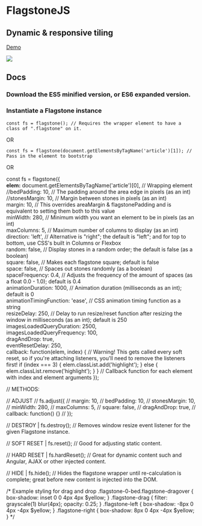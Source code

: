 # FlagstoneJS
## Dynamic &#38; responsive tiling

[Demo](http://codepen.io/depthdev/pen/pNMOdd)

<a href="http://codepen.io/depthdev/full/pNMOdd/" target="_blank"><img src="http://cdn.depthdev.com/flagstone-3.0.0-screenshot.png"></a>

## Docs

### Download the ES5 minified version, or ES6 expanded version.

### Instantiate a Flagstone instance

`const fs = flagstone(); // Requires the wrapper element to have a class of ".flagstone" on it.`

OR

`const fs = flagstone(document.getElementsByTagName('article')[1]); // Pass in the element to bootstrap`

OR

const fs = flagstone({  
  **elem:** document.getElementsByTagName('article')[0], // Wrapping element  
  //bedPadding: 10, // The padding around the area edge in pixels (as an int)  
  //stonesMargin: 10, // Margin between stones in pixels (as an int)  
  margin: 10, // This overrides areaMargin & flagstonePadding and is equivalent to setting them both to this value  
  minWidth: 280, // Minimum width you want an element to be in pixels (as an int)  
  maxColumns: 5, // Maximum number of columns to display (as an int)  
  direction: 'left', // Alternative is "right"; the default is "left"; and for top to bottom, use CSS's built in Columns or Flexbox  
  random: false, // Display stones in a random order; the default is false (as a boolean)  
  square: false, // Makes each flagstone square; default is false  
  space: false, // Spaces out stones randomly (as a boolean)  
  spaceFrequency: 0.4, // Adjusts the frequency of the amount of spaces (as a float 0.0 - 1.0); default is 0.4  
  animationDuration: 1000, // Animation duration (milliseconds as an int); default is 0  
  animationTimingFunction: 'ease', // CSS animation timing function as a string  
  resizeDelay: 250, // Delay to run resize/reset function after resizing the window in milliseconds (as an int); default is 250  
  imagesLoadedQueryDuration: 2500,  
  imagesLoadedQueryFrequency: 100,  
  dragAndDrop: true,  
  eventResetDelay: 250,  
  callback: function(elem, index) { // Warning! This gets called every soft reset, so if you're attaching listeners, you'll need to remove the listeners first!
    if (index === 3) {
      elem.classList.add('highlight');
    } else {
      elem.classList.remove('highlight');
    }
  } // Callback function for each element with index and element arguments
});





// METHODS:

// ADJUST
  // fs.adjust({
  //   margin: 10,
  //   bedPadding: 10,
  //   stonesMargin: 10,
  //   minWidth: 280,
  //   maxColumns: 5,
  //   square: false,
  //   dragAndDrop: true,
  //   callback: function() {}
  // });

// DESTROY | fs.destroy(); // Removes window resize event listener for the given Flagstone instance.

// SOFT RESET | fs.reset(); // Good for adjusting static content.

// HARD RESET | fs.hardReset(); // Great for dynamic content such and Angular, AJAX or other injected content.

// HIDE | fs.hide(); // Hides the flagstone wrapper until re-calculation is complete; great before new content is injected into the DOM.

/* Example styling for drag and drop
  .flagstone-0-bed.flagstone-dragover {
    box-shadow: inset 0 0 4px 4px $yellow;
  }
  .flagstone-drag {
    filter: grayscale(1) blur(4px);
    opacity: 0.25;
  }
  .flagstone-left {
    box-shadow: -8px 0 4px -4px $yellow;
  }
  .flagstone-right {
    box-shadow: 8px 0 4px -4px $yellow;
  }
  */
